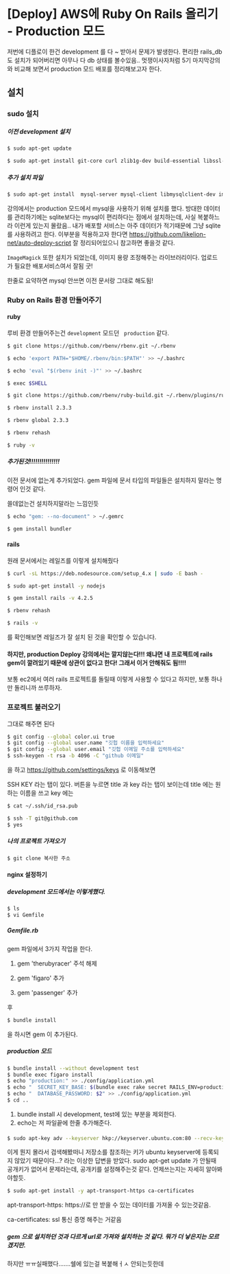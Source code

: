 #  [Deploy] AWS에 Ruby On Rails 올리기 - Production 모드 

저번에 디플로이 한건 development 를 다 ~ 받아서 문제가 발생한다. 편리한  rails_db 도 설치가 되어버리면 아무나 다 db 상태를 볼수있음.. 멋쟁이사자처럼 5기 마지막강의와 비교해 보면서  production 모드 배포를 정리해보고자 한다.

## 설치

### sudo 설치

##### 이전 development 설치  

```bash
$ sudo apt-get update
```

```bash
$ sudo apt-get install git-core curl zlib1g-dev build-essential libssl-dev libreadline-dev libyaml-dev libsqlite3-dev sqlite3 libxml2-dev libxslt1-dev libcurl4-openssl-dev python-software-properties libffi-dev nodejs
```

##### 추가 설치 파일

```bash
$ sudo apt-get install  mysql-server mysql-client libmysqlclient-dev imagemagick
```

강의에서는 production 모드에서 mysql을 사용하기 위해 설치를 했다. 방대한 데이터를 관리하기에는 sqlite보다는 mysql이 편리하다는 점에서 설치하는데, 사실 복붙하느라 이런게 있는지 몰랐음.. 내가 배포할 서비스는 아주 데이터가 적기때문에 그냥 sqlite 를 사용하려고 한다. 이부분을 적용하고자 한다면 https://github.com/likelion-net/auto-deploy-script 잘 정리되어있으니 참고하면 좋을것 같다. 

 `ImageMagick` 또한 설치가 되었는데, 이미지 용량 조정해주는 라이브러리이다. 업로드가 필요한 배포서비스여서 잘됨 굿!

한줄로 요약하면 mysql 안쓰면 이전 문서랑 그대로 해도됨!



### Ruby on Rails 환경 만들어주기

#### ruby

루비 환경 만들어주는건 `development` 모드던 ` production` 같다. 

```bash
$ git clone https://github.com/rbenv/rbenv.git ~/.rbenv
```

```bash
$ echo 'export PATH="$HOME/.rbenv/bin:$PATH"' >> ~/.bashrc
```

```bash
$ echo 'eval "$(rbenv init -)"' >> ~/.bashrc
```

```bash
$ exec $SHELL
```

```bash
$ git clone https://github.com/rbenv/ruby-build.git ~/.rbenv/plugins/ruby-build
```

```bash
$ rbenv install 2.3.3
```

```bash
$ rbenv global 2.3.3
```

```bash
$ rbenv rehash
```

```bash
$ ruby -v 
```



##### 추가된것!!!!!!!!!!!!!!!

이전 문서에 없는게 추가되었다. gem 파일에 문서 타입의 파일들은 설치하지 말라는 명령어 인것 같다. 

쓸데없는건 설치하지말라는 느낌인듯 

```bash
$ echo "gem: --no-document" > ~/.gemrc
```

```bash
$ gem install bundler
```

#### rails

원래 문서에서는 레일즈를 이렇게 설치해줬다

```bash
$ curl -sL https://deb.nodesource.com/setup_4.x | sudo -E bash -
```

```bash
$ sudo apt-get install -y nodejs
```

```bash
$ gem install rails -v 4.2.5
```

```bash
$ rbenv rehash
```

```bash
$ rails -v 
```

를 확인해보면 레일즈가 잘 설치 된 것을 확인할 수 있습니다.

####  하지만, production Deploy 강의에서는 깔지않는다!!! 왜냐면 내 프로젝트에 rails gem이 깔려있기 때문에 상관이 없다고 한다! 그래서 이거 안해줘도 됨!!!! 

보통 ec2에서 여러 rails 프로젝트를 돌릴때 이렇게 사용할 수 있다고 하지만, 보통 하나만 돌리니까 쓰루하자.

### 프로젝트 불러오기

그대로 해주면 된다 

```bash
$ git config --global color.ui true
$ git config --global user.name "깃헙 이름을 입력하세요"
$ git config --global user.email "깃헙 이메일 주소를 입력하세요"
$ ssh-keygen -t rsa -b 4096 -C "github 이메일"
```

을 하고 https://github.com/settings/keys 로 이동해보면

SSH KEY 라는 탭이 있다. 버튼을 누르면 title 과 key 라는 탭이 보이는데 title 에는 원하는 이름을 쓰고 key 에는

```bash
$ cat ~/.ssh/id_rsa.pub 
```

```bash
$ ssh -T git@github.com
$ yes
```

##### 나의 프로젝트 가져오기

```bash
$ git clone 복사한 주소 
```

#### nginx 설정하기

##### development 모드에서는 이렇게했다.

```bash
$ ls
$ vi Gemfile	
```

##### Gemfile.rb

gem 파일에서 3가지 작업을 한다.

1. gem 'therubyracer' 주석 해제


1. gem 'figaro'  추가
2. gem 'passenger' 추가

후

```bash
$ bundle install
```

을 하시면 gem 이 추가된다.

##### production 모드

```bash
$ bundle install --without development test 
$ bundle exec figaro install 
$ echo "production:" >> ./config/application.yml 
$ echo "  SECRET_KEY_BASE: $(bundle exec rake secret RAILS_ENV=production)" >> ./config/application.yml 
$ echo "  DATABASE_PASSWORD: $2" >> ./config/application.yml 
$ cd ..
```

1. bundle install 시 development, test에 있는 부분을 제외한다.
2. echo는 저 파일끝에 한줄 추가해준다.

#### 

```bash
$ sudo apt-key adv --keyserver hkp://keyserver.ubuntu.com:80 --recv-keys 561F9B9CAC40B2F7
```

이게 뭔지 몰라서 검색해봤떠니 저장소를 참조하는 키가 ubuntu keyserver에 등록되지 않았기 때문이다...? 라는 이상한 답변을 받았다. sudo apt-get update 가 안될때 공개키가 없어서 문제라는데, 공개키를 설정해주는것 같다. 언제쓰는지는 자세히 알아봐야할듯. 

```bash
$ sudo apt-get install -y apt-transport-https ca-certificates
```

apt-transport-https: https://로 만 받을 수 있는 데이터를 가져올 수 있는것같음.

ca-certificates: ssl 통신 증명 해주는 거같음

##### gem 으로 설치하던 것과 다르게 url로 가져와 설치하는 것 같다. 뭐가 더 낳은지는 모르겠지만.

하지만 ㅠㅠ실패했다.......쉘에 있는걸 복붙해ㅓㅅ 안되는듯한데 